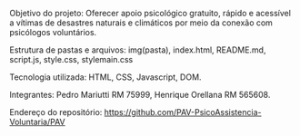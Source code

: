 Objetivo do projeto: Oferecer apoio psicológico gratuito, rápido e acessível a vítimas de desastres naturais e climáticos 
por meio da conexão com psicólogos voluntários.

Estrutura de pastas e arquivos: img(pasta), index.html, README.md, script.js, style.css, stylemain.css

Tecnologia utilizada: HTML, CSS, Javascript, DOM.

Integrantes: Pedro Mariutti RM 75999, Henrique Orellana RM 565608.

Endereço do repositório: https://github.com/PAV-PsicoAssistencia-Voluntaria/PAV

